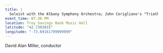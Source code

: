 ```yaml
---
title: |
  Soloist with the Albany Symphony Orchestra; John Corigliano's "Triathlon"
event_time: 07:30 PM
location: Troy Savings Bank Music Hall
latitude: "42.7303815"
longitude: "-73.69161799999999"
---
```

David Alan Miller, conductor